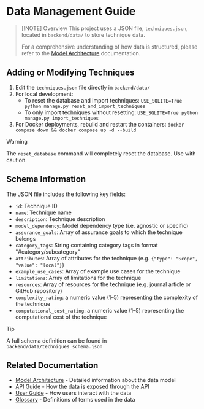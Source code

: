 # Data Management Guide

> [!NOTE] Overview
> This project uses a JSON file, `techniques.json`, located in `backend/data/` to store technique data.
>
> For a comprehensive understanding of how data is structured, please refer to the [Model Architecture](MODEL-ARCHITECTURE.md) documentation.

## Adding or Modifying Techniques

1. Edit the `techniques.json` file directly in `backend/data/`
2. For local development:
   - To reset the database and import techniques: `USE_SQLITE=True python manage.py reset_and_import_techniques`
   - To only import techniques without resetting: `USE_SQLITE=True python manage.py import_techniques`
3. For Docker deployments, rebuild and restart the containers: `docker compose down && docker compose up -d --build`

> [!WARNING]
> The `reset_database` command will completely reset the database. Use with caution.

## Schema Information

The JSON file includes the following key fields:

- `id`: Technique ID
- `name`: Technique name
- `description`: Technique description
- `model_dependency`: Model dependency type (i.e. agnostic or specific)
- `assurance_goals`: Array of assurance goals to which the technique belongs
- `category_tags`: String containing category tags in format "#category/subcategory"
- `attributes`: Array of attributes for the technique (e.g. `{"type": "Scope", "value": "local"}`)
- `example_use_cases`: Array of example use cases for the technique
- `limitations`: Array of limitations for the technique
- `resources`: Array of resources for the technique (e.g. journal article or GitHub repository)
- `complexity_rating`: a numeric value (1–5) representing the complexity of the technique
- `computational_cost_rating`: a numeric value (1–5) representing the computational cost of the technique

> [!TIP]
> A full schema definition can be found in `backend/data/techniques_schema.json`

## Related Documentation

- [Model Architecture](MODEL-ARCHITECTURE.md) - Detailed information about the data model
- [API Guide](API-GUIDE.md) - How the data is exposed through the API
- [User Guide](USER-GUIDE.md) - How users interact with the data
- [Glossary](GLOSSARY.md) - Definitions of terms used in the data
